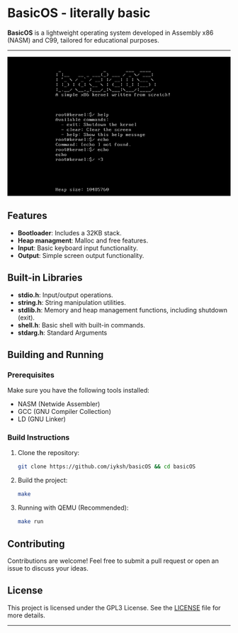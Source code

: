 # BasicOS - literally basic

**BasicOS** is a lightweight operating system developed in Assembly x86 (NASM) and C99, tailored for educational purposes.

---

![Kernel_Startup](./files/kernel.png)

## Features

- **Bootloader**: Includes a 32KB stack.
- **Heap managment**: Malloc and free features.
- **Input**: Basic keyboard input functionality.
- **Output**: Simple screen output functionality.

## Built-in Libraries

- **stdio.h**: Input/output operations.
- **string.h**: String manipulation utilities.
- **stdlib.h**: Memory and heap management functions, including shutdown (exit).
- **shell.h**: Basic shell with built-in commands.
- **stdarg.h**: Standard Arguments

## Building and Running

### Prerequisites

Make sure you have the following tools installed:
- NASM (Netwide Assembler)
- GCC (GNU Compiler Collection)
- LD (GNU Linker)

### Build Instructions

1. Clone the repository:
   ```bash
   git clone https://github.com/iyksh/basicOS && cd basicOS
   ```

2. Build the project:
   ```bash
   make
   ```

3. Running with QEMU (Recommended):
   ```bash
   make run
   ```

## Contributing

Contributions are welcome! Feel free to submit a pull request or open an issue to discuss your ideas.

## License

This project is licensed under the GPL3 License. See the [LICENSE](LICENSE) file for more details.

---
